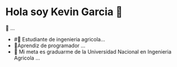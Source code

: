 # Hola soy Kevin Garcia 👋

<!--
**kevingarcia284/kevingarcia284** is a ✨ _special_ ✨ repository because its `README.md` (this file) appears on your GitHub profile.
-->
🔭  ...
- #🌱 Estudiante de ingenieria agricola...
-  🔳Aprendiz de programador ...
- 🤔 Mi meta es graduarme de la Universidad Nacional en Ingenieria Agricola ...
  

  
  
